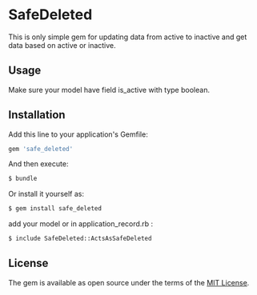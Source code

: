 # SafeDeleted
This is only simple gem for updating data from active to inactive and get data based on active or inactive.

## Usage
Make sure your model have field is_active with type boolean.

## Installation
Add this line to your application's Gemfile:

```ruby
gem 'safe_deleted'
```

And then execute:
```bash
$ bundle
```

Or install it yourself as:
```bash
$ gem install safe_deleted
```

add your model or in application_record.rb :
```bash
$ include SafeDeleted::ActsAsSafeDeleted
```

## License
The gem is available as open source under the terms of the [MIT License](https://opensource.org/licenses/MIT).
